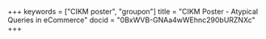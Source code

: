 +++
keywords = ["CIKM poster", "groupon"]
title = "CIKM Poster - Atypical Queries in eCommerce"
docid = "0BxWVB-GNAa4wWEhnc290bURZNXc"
+++

